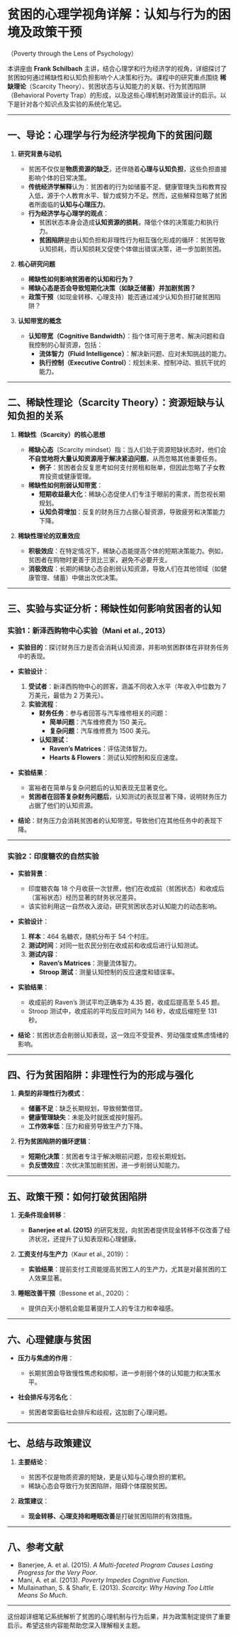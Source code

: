 # **贫困的心理学视角详解：认知与行为的困境及政策干预**  
（Poverty through the Lens of Psychology）  

本讲座由 **Frank Schilbach** 主讲，结合心理学和行为经济学的视角，详细探讨了贫困如何通过稀缺性和认知负担影响个人决策和行为。课程中的研究重点围绕 **稀缺理论**（Scarcity Theory）、贫困状态与认知能力的关联、行为贫困陷阱（Behavioral Poverty Trap）的形成，以及这些心理机制对政策设计的启示。以下是针对各个知识点及实验的系统化笔记。

---

## **一、导论：心理学与行为经济学视角下的贫困问题**

1. **研究背景与动机**  
   - 贫困不仅仅是**物质资源的缺乏**，还伴随着**心理与认知负担**，这些负担直接影响个体的日常决策。  
   - **传统经济学解释**认为：贫困者的行为如储蓄不足、健康管理失当和教育投入低，源于个人教育水平、智力或努力不足。然而，这些解释忽略了贫困者所面临的**认知与心理压力**。
   - **行为经济学与心理学的观点**：
     - 贫困状态本身会造成**认知资源的损耗**，降低个体的决策能力和执行力。
     - **贫困陷阱**是由认知负担和非理性行为相互强化形成的循环：贫困导致认知损耗，而认知损耗又促使个体做出错误决策，进一步加剧贫困。

2. **核心研究问题**  
   - **稀缺性如何影响贫困者的认知和行为？**  
   - **稀缺心态是否会导致短期化决策（如缺乏储蓄）并加剧贫困？**
   - **政策干预**（如现金转移、心理支持）能否通过减少认知负担打破贫困陷阱？

3. **认知带宽的概念**  
   - **认知带宽（Cognitive Bandwidth）**：指个体可用于思考、解决问题和自我控制的心智资源，包括：
     - **流体智力（Fluid Intelligence）**：解决新问题、应对未知挑战的能力。
     - **执行控制（Executive Control）**：规划未来、控制冲动、抵抗干扰的能力。

---

## **二、稀缺性理论（Scarcity Theory）：资源短缺与认知负担的关系**

1. **稀缺性（Scarcity）的核心思想**  
   - **稀缺心态**（Scarcity mindset）指：当人们处于资源短缺状态时，他们会**不自觉地将大量认知资源用于解决紧迫问题**，从而忽略其他重要任务。
     - **例子**：贫困者会反复思考如何支付房租和账单，但因此忽略了子女教育投资或健康管理。
   - **稀缺性如何削弱认知带宽**：
     - **短期收益最大化**：稀缺心态促使人们专注于眼前的需求，而忽视长期规划。
     - **认知负荷增加**：反复的财务压力占据心智资源，导致疲劳和决策能力下降。

2. **稀缺性理论的双重效应**  
   - **积极效应**：在特定情况下，稀缺心态能提高个体的短期决策能力。例如，贫困者在购物时更善于货比三家，避免不必要开支。  
   - **消极效应**：长期的稀缺心态会削弱认知资源，导致人们在其他领域（如健康管理、储蓄）中做出次优决策。

---

## **三、实验与实证分析：稀缺性如何影响贫困者的认知**

### **实验1：新泽西购物中心实验**（Mani et al., 2013）

- **实验目的**：探讨财务压力是否会消耗认知资源，并影响贫困群体在非财务任务中的表现。  
- **实验设计**：  
  1. **受试者**：新泽西购物中心的顾客，涵盖不同收入水平（年收入中位数为 7 万美元，最低为 2 万美元）。
  2. **实验流程**：
     - **财务任务**：参与者回答与汽车维修相关的问题：
       - **简单问题**：汽车维修费为 150 美元。
       - **复杂问题**：汽车维修费为 1500 美元。
     - **认知测试**：
       - **Raven’s Matrices**：评估流体智力。
       - **Hearts & Flowers**：测试认知控制和反应速度。

- **实验结果**：
  - 富裕者在简单与复杂问题后的认知表现无显著变化。
  - **贫困者在回答复杂财务问题后**，认知测试的表现显著下降，说明财务压力占据了他们的认知资源。

- **结论**：财务压力会消耗贫困者的认知带宽，导致他们在其他任务中的表现下降。

---

### **实验2：印度糖农的自然实验**

- **实验背景**：
  - 印度糖农每 18 个月收获一次甘蔗，他们在收成前（贫困状态）和收成后（富裕状态）经历显著的财务状况差异。
  - 该实验利用这一自然收入波动，研究贫困状态对认知能力的动态影响。

- **实验设计**：
  1. **样本**：464 名糖农，随机分布于 54 个村庄。
  2. **测试时间**：对同一批农民分别在收成前和收成后进行认知测试。
  3. **测试内容**：
     - **Raven’s Matrices**：测量流体智力。
     - **Stroop 测试**：测量认知控制的反应速度和错误率。

- **实验结果**：
  - 收成前的 Raven’s 测试平均正确率为 4.35 题，收成后提高至 5.45 题。
  - Stroop 测试中，收成前的平均反应时间为 146 秒，收成后缩短至 131 秒。

- **结论**：贫困状态会削弱认知表现，这一效应不受营养、劳动强度或焦虑情绪的影响。

---

## **四、行为贫困陷阱：非理性行为的形成与强化**

1. **典型的非理性行为模式**：
   - **储蓄不足**：缺乏长期规划，导致频繁借贷。
   - **健康管理缺失**：未能及时就医或按时服药。
   - **工作效率低**：压力和疲劳导致生产力下降。

2. **行为贫困陷阱的循环逻辑**：
   - **短期化决策**：贫困者专注于解决眼前问题，忽视长期规划。
   - **负反馈效应**：次优决策加剧贫困，进一步削弱认知能力。

---

## **五、政策干预：如何打破贫困陷阱**

1. **无条件现金转移**：
   - **Banerjee et al. (2015)** 的研究发现，向贫困者提供现金转移不仅改善了经济状况，还提升了认知表现和心理健康。

2. **工资支付与生产力**（Kaur et al., 2019）：
   - **实验结果**：提前支付工资能提高贫困工人的生产力，尤其是对最贫困的工人效果显著。

3. **睡眠改善干预**（Bessone et al., 2020）：
   - 提供白天小憩机会能显著提升工人的专注力和幸福感。

---

## **六、心理健康与贫困**

- **压力与焦虑的作用**：  
  - 长期贫困会导致慢性焦虑和抑郁，进一步削弱个体的认知能力和决策水平。

- **社会排斥与污名化**：
  - 贫困者常面临社会排斥和歧视，这加剧了心理问题。

---

## **七、总结与政策建议**

1. **主要结论**：  
   - 贫困不仅是物质资源的短缺，更是认知与心理负担的累积。
   - 稀缺心态会导致行为贫困陷阱，阻碍个体摆脱贫困。

2. **政策建议**：  
   - **现金转移、心理支持和睡眠改善**是打破贫困陷阱的有效措施。

---

## **八、参考文献**

- Banerjee, A. et al. (2015). *A Multi-faceted Program Causes Lasting Progress for the Very Poor*.
- Mani, A. et al. (2013). *Poverty Impedes Cognitive Function*.
- Mullainathan, S. & Shafir, E. (2013). *Scarcity: Why Having Too Little Means So Much*.

---

这份超详细笔记系统解析了贫困的心理机制与行为后果，并为政策制定提供了重要启示。希望这些内容能帮助您深入理解相关主题。